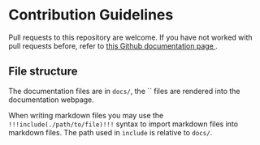 # Contribution Guidelines

Pull requests to this repository are welcome. If you have not worked with pull requests before, refer to [ this Github documentation page ]( https://docs.github.com/en/github/collaborating-with-issues-and-pull-requests/about-pull-requests ).

## File structure

The documentation files are in `docs/`, the `` files are rendered into the documentation webpage.

When writing markdown files you may use the `!!!include(./path/to/file)!!!` syntax to import markdown files into markdown files. The path used in `include` is relative to `docs/`.
